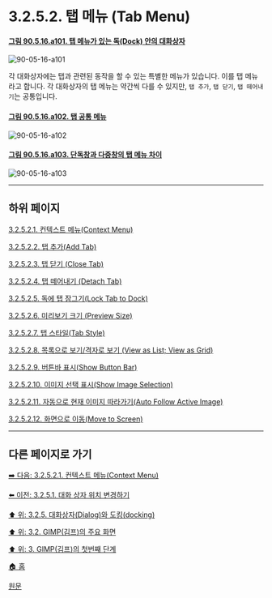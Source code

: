 # 3.2.5.2. 탭 메뉴 (Tab Menu)

<a id="90-05-16-a101"></a>

#### [그림 90.5.16.a101. 탭 메뉴가 있는 독(Dock) 안의 대화상자](./90-05-16-00-tab_menu.md#90-05-16-a101)
![90-05-16-a101](https://github.com/wonder13662/gimp/assets/15767104/822721b3-670f-436b-bebb-4a2432851f0a)

각 대화상자에는 탭과 관련된 동작을 할 수 있는 특별한 메뉴가 있습니다. 이를 탭 메뉴라고 합니다. 각 대화상자의 탭 메뉴는 약간씩 다를 수 있지만, `탭 추가`, `탭 닫기`, `탭 떼어내기`는 공통입니다.

<a id="90-05-16-a102"></a>

#### [그림 90.5.16.a102. 탭 공통 메뉴](./90-05-16-00-tab_menu.md#90-05-16-a102)
![90-05-16-a102](https://github.com/wonder13662/gimp/assets/15767104/b19a21f2-d825-4836-9bf9-f9ffc0230c57)

<a id="90-05-16-a103"></a>

#### [그림 90.5.16.a103. 단독창과 다중창의 탭 메뉴 차이](./90-05-16-00-tab_menu.md#90-05-16-a103)
![90-05-16-a103](https://github.com/wonder13662/gimp/assets/15767104/e6b10cfd-096b-4fd5-bfc2-995a2f6abece)

<a comment="TODO 관련 설명 내용이 필요합니다"></a>

***

## 하위 페이지

[3.2.5.2.1. 컨텍스트 메뉴(Context Menu)](./03-02-05-02-01-context_menu.md)

[3.2.5.2.2. 탭 추가(Add Tab)](./03-02-05-02-02-add_tab.md)

[3.2.5.2.3. 탭 닫기 (Close Tab)](./03-02-05-02-03-close_tab.md)

[3.2.5.2.4. 탭 떼어내기 (Detach Tab)](./03-02-05-02-04-detach_tab.md)

[3.2.5.2.5. 독에 탭 잠그기(Lock Tab to Dock)](./03-02-05-02-05-lock_tab_to_dock.md)

[3.2.5.2.6. 미리보기 크기 (Preview Size)](./03-02-05-02-06-preview_size.md)

[3.2.5.2.7. 탭 스타일(Tab Style)](./03-02-05-02-07-tab_style.md)

[3.2.5.2.8. 목록으로 보기/격자로 보기 (View as List; View as Grid)](./03-02-05-02-08-view_as_list_or_grid.md)

[3.2.5.2.9. 버튼바 표시(Show Button Bar)](./03-02-05-02-09-show_button_bar.md)

[3.2.5.2.10. 이미지 선택 표시(Show Image Selection)](./03-02-05-02-10-show_image_selection.md)

[3.2.5.2.11. 자동으로 현재 이미지 따라가기(Auto Follow Active Image)](./03-02-05-02-11-auto_follow_active_image.md)

[3.2.5.2.12. 화면으로 이동(Move to Screen)](./03-02-05-02-12-move_to_screen.md)

***

## 다른 페이지로 가기

[➡️ 다음: 3.2.5.2.1. 컨텍스트 메뉴(Context Menu)](./03-02-05-02-01-context_menu.md)

[⬅️ 이전: 3.2.5.1. 대화 상자 위치 변경하기](./03-02-05-01-organizing-dialogs.md)

[⬆️ 위: 3.2.5. 대화상자(Dialog)와 도킹(docking)](./03-02-05-00-dialogs-and-docking.md)

[⬆️ 위: 3.2. GIMP(김프)의 주요 화면](./03-02-00-main-window.md)

[⬆️ 위: 3. GIMP(김프)의 첫번째 단계](./03-00-first-step-with-gimp.md)

[🏠 홈](./00-home.md)

[원문](https://docs.gimp.org/2.10/ko/gimp-concepts-docks.html#gimp-dockable-menu)
